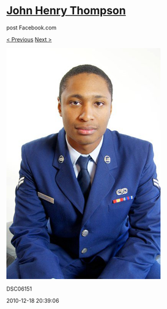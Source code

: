 # [John Henry Thompson](../README.md)
post Facebook.com

[< Previous](2010-12-18-35.md) [Next >](2010-12-18-37.md)

[![](../media/2010-12-18/Fam-2010-DSC06151.jpg)](../README.md)

DSC06151

2010-12-18 20:39:06